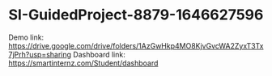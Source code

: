 # SI-GuidedProject-8879-1646627596
Demo link: https://drive.google.com/drive/folders/1AzGwHkp4MO8KjvGvcWA2ZyxT3Tx7jPrh?usp=sharing
Dashboard link: https://smartinternz.com/Student/dashboard
